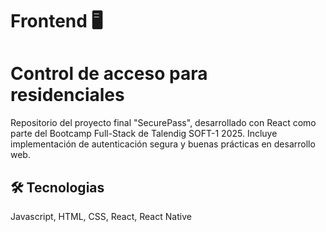 # Frontend 🖥️

# Control de acceso para residenciales

Repositorio del proyecto final "SecurePass", desarrollado con React como parte del Bootcamp Full-Stack de Talendig SOFT-1 2025. Incluye implementación de autenticación segura y buenas prácticas en desarrollo web.

## 🛠 Tecnologias
Javascript, HTML, CSS, React, React Native

